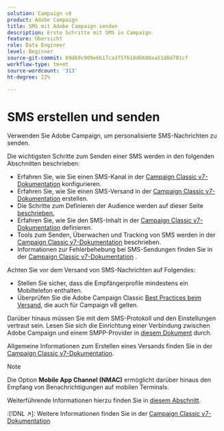 ```yaml
---
solution: Campaign v8
product: Adobe Campaign
title: SMS mit Adobe Campaign senden
description: Erste Schritte mit SMS in Campaign
feature: Übersicht
role: Data Engineer
level: Beginner
source-git-commit: 69d69c909e6b17ca3f5fb18d6680aa51d0d701cf
workflow-type: tm+mt
source-wordcount: '313'
ht-degree: 22%

---
```


# SMS erstellen und senden

Verwenden Sie Adobe Campaign, um personalisierte SMS-Nachrichten zu senden.

Die wichtigsten Schritte zum Senden einer SMS werden in den folgenden Abschnitten beschrieben:

* Erfahren Sie, wie Sie einen SMS-Kanal in der [Campaign Classic v7-Dokumentation](https://experienceleague.adobe.com/docs/campaign-classic/using/sending-messages/sending-messages-on-mobiles/sms-set-up.html?lang=en#sending-messages) konfigurieren.
* Erfahren Sie, wie Sie einen SMS-Versand in der [Campaign Classic v7-Dokumentation](https://experienceleague.adobe.com/docs/campaign-classic/using/sending-messages/sending-messages-on-mobiles/sms-create.html?lang=en#sending-messages) erstellen.
* Die Schritte zum Definieren der Audience werden auf dieser Seite [beschrieben.](../start/audiences.md)
* Erfahren Sie, wie Sie den SMS-Inhalt in der [Campaign Classic v7-Dokumentation](https://experienceleague.adobe.com/docs/campaign-classic/using/sending-messages/sending-messages-on-mobiles/sms-create.html?lang=en#defining-the-sms-content) definieren.
* Tools zum Senden, Überwachen und Tracking von SMS werden in der [Campaign Classic v7-Dokumentation](https://experienceleague.adobe.com/docs/campaign-classic/using/sending-messages/sending-messages-on-mobiles/sms-send.html?lang=en#sending-messages) beschrieben.
* Informationen zur Fehlerbehebung bei SMS-Sendungen finden Sie in der [Campaign Classic v7-Dokumentation](https://experienceleague.adobe.com/docs/campaign-classic/using/sending-messages/sending-messages-on-mobiles/troubleshooting-sms.html?lang=en#sending-messages) .

Achten Sie vor dem Versand von SMS-Nachrichten auf Folgendes:

* Stellen Sie sicher, dass die Empfängerprofile mindestens ein Mobiltelefon enthalten.
* Überprüfen Sie die Adobe Campaign Classic [Best Practices beim Versand](https://experienceleague.adobe.com/docs/campaign-classic/using/sending-messages/key-steps-when-creating-a-delivery/delivery-bestpractices/delivery-best-practices.html?lang=en#sending-messages), die auch für Campaign v8 gelten.

Darüber hinaus müssen Sie mit dem SMS-Protokoll und den Einstellungen vertraut sein. Lesen Sie sich die Einrichtung einer Verbindung zwischen Adobe Campaign und einem SMPP-Provider in [diesem Dokument](https://experienceleague.adobe.com/docs/campaign-classic/using/sending-messages/sending-messages-on-mobiles/sms-protocol.html?lang=en#sending-messages) durch.

Allgemeine Informationen zum Erstellen eines Versands finden Sie in der [Campaign Classic v7-Dokumentation](https://experienceleague.adobe.com/docs/campaign-classic/using/sending-messages/key-steps-when-creating-a-delivery/steps-about-delivery-creation-steps.html?lang=en#sending-messages).

>[!NOTE]
>
>Die Option **Mobile App Channel (NMAC)** ermöglicht darüber hinaus den Empfang von Benachrichtigungen auf mobilen Terminals.
> 
>Weiterführende Informationen hierzu finden Sie in [diesem Abschnitt](push.md).

:[!DNL :arrow_upper_right:]: Weitere Informationen finden Sie in der [Campaign Classic v7-Dokumentation](https://experienceleague.adobe.com/docs/campaign-classic/using/sending-messages/sending-messages-on-mobiles/sms-channel.html)
